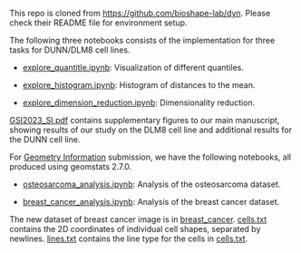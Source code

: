 This repo is cloned from https://github.com/bioshape-lab/dyn. Please check their README file for environment setup.

The following three notebooks consists of the implementation for three tasks for DUNN/DLM8 cell lines.

- [explore_quantitle.ipynb](https://github.com/wxli0/dyn/blob/main/dyn/notebooks/explore_quantitle.ipynb): Visualization of different quantiles.

- [explore_histogram.ipynb](https://github.com/wxli0/dyn/blob/main/dyn/notebooks/explore_histogram.ipynb): Histogram of distances to the mean.

- [explore_dimension_reduction.ipynb](https://github.com/wxli0/dyn/blob/main/dyn/notebooks/explore_dimension_reduction.ipynb): Dimensionality reduction.

[GSI2023_SI.pdf](https://github.com/wxli0/dyn/blob/main/dyn/manuscript/GSI2023_SI.pdf) contains supplementary figures to our main manuscript, showing results of our study on the DLM8 cell line and additional results for the DUNN cell line.

For [Geometry Information](https://link.springer.com/collections/cadahjefhd) submission, we have the following notebooks, all produced using geomstats 2.7.0.

- [osteosarcoma_analysis.ipynb](https://github.com/wxli0/dyn/blob/main/dyn/notebooks/osteosarcoma_analysis.ipynb): Analysis of the osteosarcoma dataset.

- [breast_cancer_analysis.ipynb](https://github.com/wxli0/dyn/blob/main/dyn/notebooks/breast_cancer_analysis.ipynb): Analysis of the breast cancer dataset.

The new dataset of breast cancer image is in [breast_cancer](https://github.com/wxli0/dyn/tree/main/dyn/datasets/breast_cancer). [cells.txt](https://github.com/wxli0/dyn/blob/main/dyn/datasets/breast_cancer/cells.txt) contains the 2D coordinates of individual cell shapes, separated by newlines. [lines.txt](https://github.com/wxli0/dyn/blob/main/dyn/datasets/breast_cancer/lines.txt) contains the line type for the cells in [cells.txt](https://github.com/wxli0/dyn/blob/main/dyn/datasets/breast_cancer/cells.txt). 
